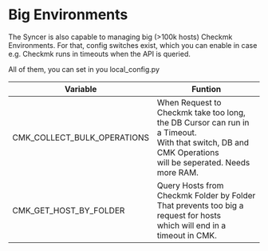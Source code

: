 # Big Environments
The Syncer is also capable to managing big (>100k hosts) Checkmk Environments. 
For that, config switches exist, which you can enable in case e.g. Checkmk runs in timeouts when the API is queried.

All of them, you can set in you local_config.py



|Variable     | Funtion  |
| --- | --- |
|  CMK_COLLECT_BULK_OPERATIONS   | When Request to Checkmk take too long, <br>the DB Cursor can run in a Timeout.<br> With that switch, DB and CMK Operations<br>will be seperated. Needs more RAM.    |
| CMK_GET_HOST_BY_FOLDER| Query Hosts from Checkmk Folder by Folder <br> That prevents too big a request for hosts <br> which will end in a timeout in CMK. | 